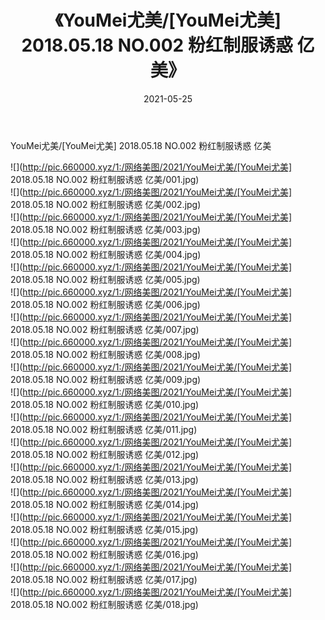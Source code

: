 ﻿---
layout: post
title:  《YouMei尤美/[YouMei尤美] 2018.05.18 NO.002 粉红制服诱惑 亿美》
date:   2021-05-25
img: http://pic.660000.xyz/1:/网络美图/2021/YouMei尤美/[YouMei尤美] 2018.05.18 NO.002 粉红制服诱惑 亿美/000.jpg
categories: [美女, 清纯, 唯美]
---

YouMei尤美/[YouMei尤美] 2018.05.18 NO.002 粉红制服诱惑 亿美

 ![](http://pic.660000.xyz/1:/网络美图/2021/YouMei尤美/[YouMei尤美] 2018.05.18 NO.002 粉红制服诱惑 亿美/001.jpg) <br>![](http://pic.660000.xyz/1:/网络美图/2021/YouMei尤美/[YouMei尤美] 2018.05.18 NO.002 粉红制服诱惑 亿美/002.jpg) <br>![](http://pic.660000.xyz/1:/网络美图/2021/YouMei尤美/[YouMei尤美] 2018.05.18 NO.002 粉红制服诱惑 亿美/003.jpg) <br>![](http://pic.660000.xyz/1:/网络美图/2021/YouMei尤美/[YouMei尤美] 2018.05.18 NO.002 粉红制服诱惑 亿美/004.jpg) <br>![](http://pic.660000.xyz/1:/网络美图/2021/YouMei尤美/[YouMei尤美] 2018.05.18 NO.002 粉红制服诱惑 亿美/005.jpg) <br>![](http://pic.660000.xyz/1:/网络美图/2021/YouMei尤美/[YouMei尤美] 2018.05.18 NO.002 粉红制服诱惑 亿美/006.jpg) <br>![](http://pic.660000.xyz/1:/网络美图/2021/YouMei尤美/[YouMei尤美] 2018.05.18 NO.002 粉红制服诱惑 亿美/007.jpg) <br>![](http://pic.660000.xyz/1:/网络美图/2021/YouMei尤美/[YouMei尤美] 2018.05.18 NO.002 粉红制服诱惑 亿美/008.jpg) <br>![](http://pic.660000.xyz/1:/网络美图/2021/YouMei尤美/[YouMei尤美] 2018.05.18 NO.002 粉红制服诱惑 亿美/009.jpg) <br>![](http://pic.660000.xyz/1:/网络美图/2021/YouMei尤美/[YouMei尤美] 2018.05.18 NO.002 粉红制服诱惑 亿美/010.jpg) <br>![](http://pic.660000.xyz/1:/网络美图/2021/YouMei尤美/[YouMei尤美] 2018.05.18 NO.002 粉红制服诱惑 亿美/011.jpg) <br>![](http://pic.660000.xyz/1:/网络美图/2021/YouMei尤美/[YouMei尤美] 2018.05.18 NO.002 粉红制服诱惑 亿美/012.jpg) <br>![](http://pic.660000.xyz/1:/网络美图/2021/YouMei尤美/[YouMei尤美] 2018.05.18 NO.002 粉红制服诱惑 亿美/013.jpg) <br>![](http://pic.660000.xyz/1:/网络美图/2021/YouMei尤美/[YouMei尤美] 2018.05.18 NO.002 粉红制服诱惑 亿美/014.jpg) <br>![](http://pic.660000.xyz/1:/网络美图/2021/YouMei尤美/[YouMei尤美] 2018.05.18 NO.002 粉红制服诱惑 亿美/015.jpg) <br>![](http://pic.660000.xyz/1:/网络美图/2021/YouMei尤美/[YouMei尤美] 2018.05.18 NO.002 粉红制服诱惑 亿美/016.jpg) <br>![](http://pic.660000.xyz/1:/网络美图/2021/YouMei尤美/[YouMei尤美] 2018.05.18 NO.002 粉红制服诱惑 亿美/017.jpg) <br>![](http://pic.660000.xyz/1:/网络美图/2021/YouMei尤美/[YouMei尤美] 2018.05.18 NO.002 粉红制服诱惑 亿美/018.jpg) <br>